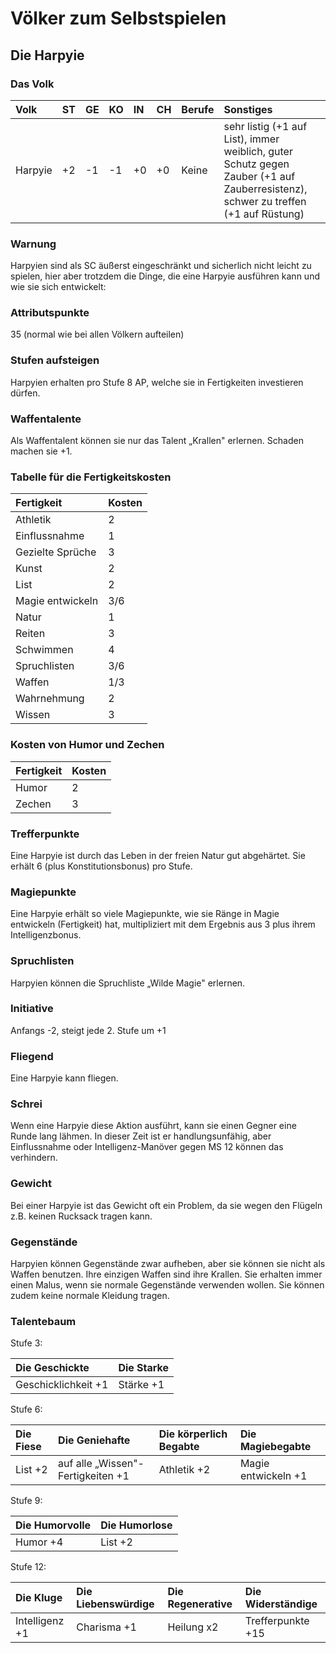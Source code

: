 # Völker zum Selbstspielen

## Die Harpyie

### Das Volk

| Volk | ST | GE | KO | IN | CH | Berufe | Sonstiges |
| :--- | :--- | :--- | :--- | :--- | :--- | :--- | :--- |
| Harpyie | +2 | -1 | -1 | +0 | +0 | Keine | sehr listig \(+1 auf List\), immer weiblich, guter Schutz gegen Zauber \(+1 auf Zauberresistenz\), schwer zu treffen \(+1 auf Rüstung\) |

### Warnung

Harpyien sind als SC äußerst eingeschränkt und sicherlich nicht leicht zu spielen, hier aber trotzdem die Dinge, die eine Harpyie ausführen kann und wie sie sich entwickelt:

### Attributspunkte

35 \(normal wie bei allen Völkern aufteilen\)

### Stufen aufsteigen

Harpyien erhalten pro Stufe 8 AP, welche sie in Fertigkeiten investieren dürfen.

### Waffentalente

Als Waffentalent können sie nur das Talent „Krallen" erlernen. Schaden machen sie +1.

### Tabelle für die Fertigkeitskosten

| Fertigkeit | Kosten |
| :--- | :--- |
| Athletik | 2 |
| Einflussnahme | 1 |
| Gezielte Sprüche | 3 |
| Kunst | 2 |
| List | 2 |
| Magie entwickeln | 3/6 |
| Natur | 1 |
| Reiten | 3 |
| Schwimmen | 4 |
| Spruchlisten | 3/6 |
| Waffen | 1/3 |
| Wahrnehmung | 2 |
| Wissen | 3 |

### Kosten von Humor und Zechen

| Fertigkeit | Kosten |
| :--- | :--- |
| Humor | 2 |
| Zechen | 3 |

### Trefferpunkte

Eine Harpyie ist durch das Leben in der freien Natur gut abgehärtet. Sie erhält 6 \(plus Konstitutionsbonus\) pro Stufe.

### Magiepunkte

Eine Harpyie erhält so viele Magiepunkte, wie sie Ränge in Magie entwickeln \(Fertigkeit\) hat, multipliziert mit dem Ergebnis aus 3 plus ihrem Intelligenzbonus.

### Spruchlisten

Harpyien können die Spruchliste „Wilde Magie" erlernen.

### Initiative

Anfangs -2, steigt jede 2. Stufe um +1

### Fliegend

Eine Harpyie kann fliegen.

### Schrei

Wenn eine Harpyie diese Aktion ausführt, kann sie einen Gegner eine Runde lang lähmen. In dieser Zeit ist er handlungsunfähig, aber Einflussnahme oder Intelligenz-Manöver gegen MS 12 können das verhindern.

### Gewicht

Bei einer Harpyie ist das Gewicht oft ein Problem, da sie wegen den Flügeln z.B. keinen Rucksack tragen kann.

### Gegenstände

Harpyien können Gegenstände zwar aufheben, aber sie können sie nicht als Waffen benutzen. Ihre einzigen Waffen sind ihre Krallen. Sie erhalten immer einen Malus, wenn sie normale Gegenstände verwenden wollen. Sie können zudem keine normale Kleidung tragen.

### Talentebaum

Stufe 3:

| Die Geschickte | Die Starke |
| :--- | :--- |
| Geschicklichkeit +1 | Stärke +1 |

Stufe 6:

| Die Fiese | Die Geniehafte | Die körperlich Begabte | Die Magiebegabte |
| :--- | :--- | :--- | :--- |
| List +2 | auf alle „Wissen"-Fertigkeiten +1 | Athletik +2 | Magie entwickeln +1 |

Stufe 9:

| Die Humorvolle | Die Humorlose |
| :--- | :--- |
| Humor +4 | List +2 |

Stufe 12:

| Die Kluge | Die Liebenswürdige | Die Regenerative | Die Widerständige |
| :--- | :--- | :--- | :--- |
| Intelligenz +1 | Charisma +1 | Heilung x2 | Trefferpunkte +15 |

